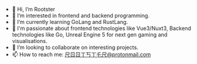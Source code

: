 - 👋 Hi, I’m Rootster
- 👀 I’m interested in frontend and backend programming.
- 🌱 I’m currently learning GoLang and RustLang.
- 🤹 I'm passionate about frontend technologies like Vue3/Nuxt3, Backend technologies like Go, Unreal Engine 5 for next gen gaming and visualisations.
- 💞️ I’m looking to collaborate on interesting projects.
- 📫 How to reach me: 尺ㄖㄖㄒ丂ㄒ乇尺@protonmail.com


<!---
ASoldo/ASoldo is a ✨ special ✨ repository because its `README.md` (this file) appears on your GitHub profile.
You can click the Preview link to take a look at your changes.
--->
